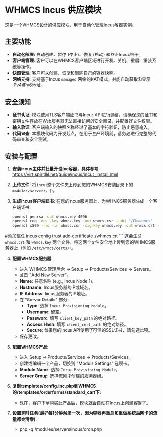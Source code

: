 # WHMCS Incus 供应模块

这是一个WHMCS设计的供应模块，用于自动化管理Incus容器实例。

## 主要功能

- **自动化部署**: 自动创建、暂停 (停止)、恢复 (启动) 和终止Incus容器。
- **客户端管理**: 客户可以在WHMCS客户端区域进行开机、关机、重启、重装系统等操作。
- **快照管理**: 客户可以创建、恢复和删除自己的容器快照。
- **网络支持**: 支持基于Incus `managed` 网络的NAT模式，并能自动获取和显示IPv4/IPv6地址。

## 安全须知
- **证书认证**: 模块使用TLS客户端证书与Incus API进行通信，请确保您的证书和密钥文件存放在Web服务器无法直接访问的安全目录，并配置好文件权限。
- **输入验证**: 客户端输入的快照名称经过了基本的字符验证，防止恶意输入。
- **代码审查**: 本模块代码为开发起点，在用于生产环境前，请务必进行完整的代码审查和安全测试。

## 安装与配置
1.  **安装incus主体并批量开设lxc容器，具体参考**: https://virt.spiritlhl.net/guide/incus/incus_install.html
2.  **上传文件**: 将`incus`整个文件夹上传到您的WHMCS安装目录下的 `modules/servers/` 中。

3.  **生成Incus客户端证书**:
    在您的Incus服务器上，为WHMCS服务器生成一个客户端证书:
    ```bash
    openssl genrsa -out whmcs.key 4096
    openssl req -new -key whmcs.key -out whmcs.csr -subj "/CN=whmcs"
    openssl x509 -req -in whmcs.csr -signkey whmcs.key -out whmcs.crt -days 3650
#添加信任
incus config trust add-certificate ./whmcs.crt 
    ```
    这会生成 `whmcs.crt` 和 `whmcs.key` 两个文件。将这两个文件安全地上传到您的WHMCS服务器上（例如 `/etc/whmcs/certs/`）。

4.  **配置WHMCS服务器**:
    - 进入 WHMCS 管理后台 -> Setup -> Products/Services -> Servers。
    - 点击 "Add New Server"。
    - **Name**: 任意名称 (e.g., Incus Node 1)。
    - **Hostname**: Incus服务器的IP或域名。
    - **IP Address**: Incus服务器的IP地址。
    - 在 "Server Details" 部分:
        - **Type**: 选择 `Incus Provisioning Module`。
        - **Username**: 留空。
        - **Password**: 填写 `client_key_path` 的绝对路径。
        - **Access Hash**: 填写 `client_cert_path` 的绝对路径。
        - **Secure**: 如果您的Incus API使用了可信的SSL证书，请勾选此项。
    - 保存更改。

5.  **配置WHMCS产品**:
    - 进入 Setup -> Products/Services -> Products/Services。
    - 创建或编辑一个产品，切换到 "Module Settings" 选项卡。
    - **Module Name**: 选择 `Incus Provisioning Module`。
    - **Server Group**: 选择您刚才创建的服务器组。

6.  **复制templates/config.inc.php到WHMCS的/templates/orderforms/standard_cart下:**
    - 现在，客户下单购买此产品后，模块就会自动在Incus上创建容器了。
      
7.  **设置定时任务(最好每1分钟触发一次，因为容器再重启和重做系统后网卡的流量都会清零)**:
    - php -q /modules/servers/incus/cron.php

